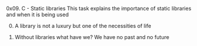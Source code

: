 0x09. C - Static libraries
This task explains the importance of static libraries and when it is being used 


0. A library is not a luxury but one of the necessities of life


1. Without libraries what have we? We have no past and no future

